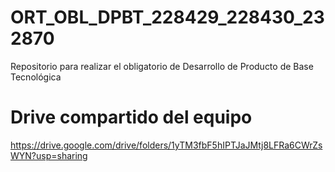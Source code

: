# ORT_OBL_DPBT_228429_228430_232870
Repositorio para realizar el obligatorio de Desarrollo de Producto de Base Tecnológica

# Drive compartido del equipo
https://drive.google.com/drive/folders/1yTM3fbF5hIPTJaJMtj8LFRa6CWrZsWYN?usp=sharing
